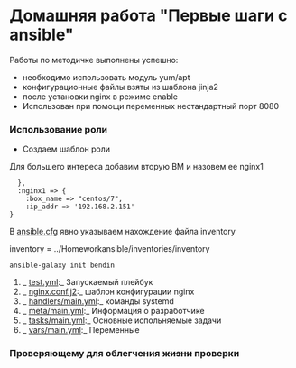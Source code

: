 # Домашняя работа "Первые шаги с ansible"

Работы по методичке выполнены успешно:
- необходимо использовать модуль yum/apt
- конфигурационные файлы взяты из шаблона jinja2
- после установки nginx в режиме enable
- Использован при помощи переменных нестандартный порт 8080

### Использование роли

+ Создаем шаблон роли

Для большего интереса добавим вторую ВМ и назовем ее nginx1

```out1
  },
  :nginx1 => {
    :box_name => "centos/7",
    :ip_addr => '192.168.2.151'
}
```
В [ansible.cfg](ansible.cfg) явно указываем нахождение файла inventory

inventory = ../Homeworkansible/inventories/inventory

```out
ansible-galaxy init bendin
```
1. _ [test.yml](roles/bendin/tests/test.yml):_ Запускаемый плейбук
2. _ [nginx.conf.j2](roles/bendin/files/nginx.conf.j2):_ шаблон конфигурации nginx
3. _ [handlers/main.yml](roles/bendin/handlers/main.yml):_ команды systemd
4. _ [meta/main.yml](roles/bendin/meta/main.yml):_ Информация о разработчике
5. _ [tasks/main.yml](roles/bendin/tasks/main.yml):_ Основные испольняемые задачи
6. _ [vars/main.yml](roles/bendin/vars/main.yml):_ Переменные



### Проверяющему для облегчения ~~жизни~~ проверки



